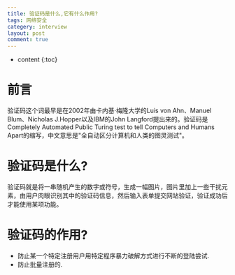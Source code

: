 ```yaml
---
title: 验证码是什么,它有什么作用?
tags: 网络安全
categery: interview
layout: post
comment: true
---
```

* content
{:toc}

# 前言
验证码这个词最早是在2002年由卡内基·梅隆大学的Luis von Ahn、Manuel Blum、Nicholas J.Hopper以及IBM的John Langford提出来的。验证码是Completely Automated Public Turing test to tell Computers and Humans Apart的缩写，中文意思是"全自动区分计算机和人类的图灵测试"。

# 验证码是什么?
验证码就是将一串随机产生的数字或符号，生成一幅图片，图片里加上一些干扰元素，由用户肉眼识别其中的验证码信息，然后输入表单提交网站验证，验证成功后才能使用某项功能。
# 验证码的作用?
- 防止某一个特定注册用户用特定程序暴力破解方式进行不断的登陆尝试.
- 防止批量注册的.
